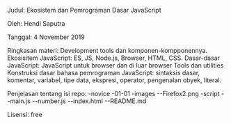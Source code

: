 Judul: Ekosistem dan Pemrograman Dasar JavaScript

Oleh: Hendi Saputra

Tanggal: 4 November 2019

Ringkasan materi:
Development tools dan komponen-kompponennya.
Ekosisitem JavaScript: ES, JS, Node.js, Browser, HTML, CSS.
Dasar-dasar JavaScript:
JavaScript untuk browser dan di luar browser
Tools dan utilities
Konstruksi dasar bahasa pemrograman JavaScript: sintaksis dasar, komentar, variabel, tipe data, ekspresi, operator, pengenalan obyek, literal.

Penjelasan tentang isi repo:
-novice
    -01-01
        -images
            --Firefox2.png
        -script
            --main.js
            --number.js
        --index.html
        --README.md

Lisensi: free